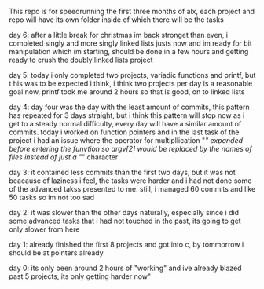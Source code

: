 This repo is for speedrunning the first three months of alx, each project
and repo will have its own folder inside of which there will be the tasks

day 6: after a little break for christmas im back stronget than even, i completed singly and more singly linked lists justs now and im ready for bit manipulation which im starting, should be done in a few hours and getting ready to crush the doubly linked lists project

day 5: today i only completed two projects, variadic functions and printf, but t
his was to be expected i think, i think two projects per day is a reasonable goal now, printf took me around 2 hours so that is good, on to linked lists

day 4: day four was the day with the least amount of commits, this pattern has repeated for 3 days straight, but i think this pattern will stop now as i get to a steady normal difficulty, every day will have a similar amount of commits. today i worked on function pointers and in the last task of the project i had an issue where the operator for multipllication "*" expanded before entering the funvtion so argv[2] would be replaced by the names of files instead of just a "*" character

day 3: it contained less commits than the first two days, but it was not beacause of laziness i feel, the tasks were harder and i had not done some of the advanced takss presented to me. still, i managed 60 commits and like 50 tasks so im not too sad

day 2: it was slower than the other days naturally, especially since i did some advanced tasks that i had not touched in the past, its going to get only slower from here

day 1: already finished the first 8 projects and got into c, by tommorrow i should be at pointers already

day 0: its only been around 2 hours of "working" and ive already blazed past
5 projects, its only getting harder now"

